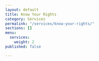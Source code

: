```yaml
---
layout: default
title: Know Your Rights
category: Services
permalink: "/services/know-your-rights/"
sections: []
menu:
  services:
    weight: 2
published: false

---
```

